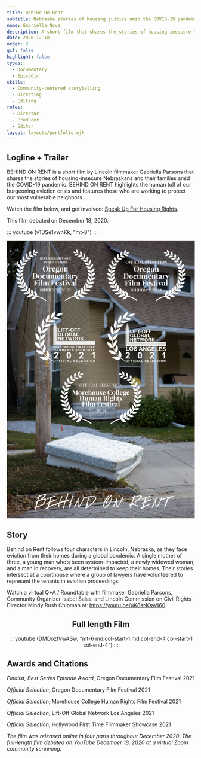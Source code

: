 ```yaml
---
title: Behind On Rent
subtitle: Nebraska stories of housing justice amid the COVID-19 pandemic
name: Gabriella Nova
description: A short film that shares the stories of housing-insecure Nebraskans and their families amid the COVID-19 pandemic.
date: 2020-12-18
order: 2
gif: false
highlight: false
types:
  - Documentary
  - Episodic
skills:
  - Community-centered storytelling
  - Directing
  - Editing
roles:
  - Director
  - Producer
  - Editor
layout: layouts/portfolio.njk
---
```


<copy-wrap class="row-start-2 col-start-auto col-end-auto xs:col-start-1 xs:col-end-4 md:row-start-2 md:col-start-3 md:col-end-6">

## Logline + Trailer

BEHIND ON RENT is a short film by Lincoln filmmaker Gabriella Parsons that shares the stories of housing-insecure Nebraskans and their families amid the COVID-19 pandemic. BEHIND ON RENT highlights the human toll of our burgeoning eviction crisis and features those who are working to protect our most vulnerable neighbors.

Watch the film below, and get involved: [Speak Up For Housing Rights](http://SpeakUpLNK.org). 

This film debuted on December 18, 2020.

::: youtube (v1DSe1vwnKk, "mt-8") :::

</copy-wrap>

![](./assets/img/behind-on-rent/cover.jpg "row-start-3 xs:col-start-1 xs:col-end-4 md:row-start-2 md:col-start-1 md:col-end-3")

<copy-wrap class="grid-center sm:grid-center md:grid-center mt-6">

## Story

Behind on Rent follows four characters in Lincoln, Nebraska, as they face eviction from their homes during a global pandemic. A single mother of three, a young man who’s been system-impacted, a newly widowed woman, and a man in recovery, are all determined to keep their homes. Their stories intersect at a courthouse where a group of lawyers have volunteered to represent the tenants in eviction proceedings. 

Watch a virtual Q+A / Roundtable with filmmaker Gabriella Parsons, Community Organizer Isabel Salas, and Lincoln Commission on Civil Rights Director Mindy Rush Chipman at: https://youtu.be/uK8sNOaVI60

</copy-wrap>

<copy-wrap align="center" class="grid-center sm:grid-center md:grid-center mt-6">

## Full length Film

::: youtube (DMDoztVwASw, "mt-6 md:col-start-1 md:col-end-4 col-start-1 col-end-4") :::

</copy-wrap>




<copy-wrap class="grid-center xs:grid-center md:grid-center">

## Awards and Citations

<em>Finalist, Best Series Episode Award</em>, Oregon Documentary Film Festival 2021
  
<em>Official Selection</em>, Oregon Documentary Film Festival 2021
  
<em>Official Selection</em>, Morehouse College Human Rights Film Festival 2021 
  
<em>Official Selection</em>, Lift-Off Global Network Los Angeles 2021 
  
<em>Official Selection</em>, Hollywood First Time Filmmaker Showcase 2021 

<em>The film was released online in four parts throughout December 2020. The full-length film debuted on YouTube December 18, 2020 at a virtual Zoom community screening.</em>

</copy-wrap>
